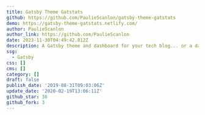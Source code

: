 ```yaml
---
title: Gatsby Theme Gatstats
github: https://github.com/PaulieScanlon/gatsby-theme-gatstats
demo: https://gatsby-theme-gatstats.netlify.com/
author: PaulieScanlon
author_link: https://github.com/PaulieScanlon
date: 2023-11-30T04:49:42.812Z
description: A Gatsby theme and dashboard for your tech blog... or a dashblog if you prefer
ssg:
  - Gatsby
css: []
cms: []
category: []
draft: false
publish_date: '2019-08-31T09:03:06Z'
update_date: '2020-02-19T13:06:11Z'
github_star: 36
github_fork: 3
---
```

